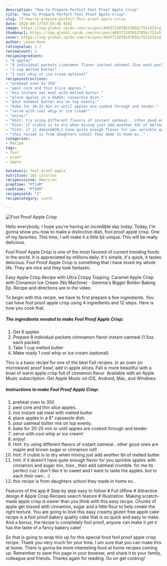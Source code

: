 ```yaml
---
description: "How to Prepare Perfect Fool Proof Apple Crisp"
title: "How to Prepare Perfect Fool Proof Apple Crisp"
slug: 77-how-to-prepare-perfect-fool-proof-apple-crisp
date: 2020-09-17T03:54:48.916Z
image: https://img-global.cpcdn.com/recipes/4693712076537856/751x532cq70/fool-proof-apple-crisp-recipe-main-photo.jpg
thumbnail: https://img-global.cpcdn.com/recipes/4693712076537856/751x532cq70/fool-proof-apple-crisp-recipe-main-photo.jpg
cover: https://img-global.cpcdn.com/recipes/4693712076537856/751x532cq70/fool-proof-apple-crisp-recipe-main-photo.jpg
author: Leona Dean
ratingvalue: 3.7
reviewcount: 3
recipeingredient:
- "6 apples"
- "8 individual packets cinnnamon flavor instant oatmeal 15oz each packet"
- "1 cup melted butter"
- "1 cool whip or ice cream optional"
recipeinstructions:
- "preheat oven to 350"
- "peel core and thin slice apples."
- "mix instant oat meal with melted butter."
- "place apples in a 8&#34; casserole dish."
- "pour oatmeal butter mix on top evenly."
- "bake for 20-25 min or until apples are cooked through and tender."
- "serve with cool whip or ice cream!"
- "enjoy!"
- "Hint: try using different flavors of instant oatmeal.. other good ones are maple and brown sugar or cinnamon roll!"
- "hint: if cruble is to dry when mixing just add another tbl of melted butter."
- "hint: if it doesn&#39;t have quite enough flavor for you sprinkle apples with cinnamon and sugar mix, toss , then add oatmeal crumble. for me its perfect cuz I don&#39;t like it to sweet and I want to taste the apples. but to each their own.. :)"
- "this recipe is from daughters school they made in home ec.."
categories:
- Recipe
tags:
- fool
- proof
- apple

katakunci: fool proof apple 
nutrition: 281 calories
recipecuisine: American
preptime: "PT14M"
cooktime: "PT56M"
recipeyield: "3"
recipecategory: Lunch

---
```



![Fool Proof Apple Crisp](https://img-global.cpcdn.com/recipes/4693712076537856/751x532cq70/fool-proof-apple-crisp-recipe-main-photo.jpg)

Hello everybody, I hope you're having an incredible day today. Today, I'm gonna show you how to make a distinctive dish, fool proof apple crisp. One of my favorites. This time, I will make it a little bit unique. This will be really delicious.

Fool Proof Apple Crisp is one of the most favored of current trending foods in the world. It is appreciated by millions daily. It's simple, it's quick, it tastes delicious. Fool Proof Apple Crisp is something that I have loved my whole life. They are nice and they look fantastic.

Easy Apple Crisp Recipe with Ultra Crispy Topping. Caramel Apple Crisp with Cinnamon Ice Cream (No Machine) - Gemma&#39;s Bigger Bolder Baking Ep. Recipe and directions are in the video.


To begin with this recipe, we have to first prepare a few ingredients. You can have fool proof apple crisp using 4 ingredients and 12 steps. Here is how you cook that.

##### The ingredients needed to make Fool Proof Apple Crisp:

1. Get 6 apples
1. Prepare 8 individual packets cinnnamon flavor instant oatmeal (1.5oz. each packet)
1. Take 1 cup melted butter
1. Make ready 1 cool whip or ice cream (optional)


This is a basic recipe for one of the best Fall recipes. In an oven (or microwave) proof bowl, add in apple slices. Fall is more beautiful with a bowl of warm apple crisp full of cinnamon flavor. ‎Available with an Apple Music subscription. Get Apple Music on iOS, Android, Mac, and Windows. 

##### Instructions to make Fool Proof Apple Crisp:

1. preheat oven to 350
1. peel core and thin slice apples.
1. mix instant oat meal with melted butter.
1. place apples in a 8&#34; casserole dish.
1. pour oatmeal butter mix on top evenly.
1. bake for 20-25 min or until apples are cooked through and tender.
1. serve with cool whip or ice cream!
1. enjoy!
1. Hint: try using different flavors of instant oatmeal.. other good ones are maple and brown sugar or cinnamon roll!
1. hint: if cruble is to dry when mixing just add another tbl of melted butter.
1. hint: if it doesn&#39;t have quite enough flavor for you sprinkle apples with cinnamon and sugar mix, toss , then add oatmeal crumble. for me its perfect cuz I don&#39;t like it to sweet and I want to taste the apples. but to each their own.. :)
1. this recipe is from daughters school they made in home ec..


Features of the app # Step by step easy to follow # Full offline # Attractive design # Apple Crisp Recipes search feature # Illustration. Making scratch-made apple crisp is easier than you think with this easy recipe. Chunks of apple get tossed with cinnamon, sugar and a little flour to help create the right texture. You are going to love this easy creamy gluten free apple cake recipe is a fool proof bakery quality cake that is so quick and easy to make. And a bonus, the recipe is completely fool proof, anyone can make it.yet it has the taste of a fancy bakery cake! 

So that is going to wrap this up for this special food fool proof apple crisp recipe. Thank you very much for your time. I am sure that you can make this at home. There is gonna be more interesting food at home recipes coming up. Remember to save this page in your browser, and share it to your family, colleague and friends. Thanks again for reading. Go on get cooking!
